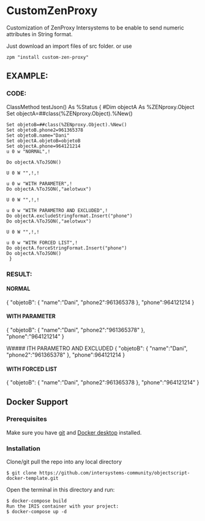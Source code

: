 # CustomZenProxy
Customization of ZenProxy Intersystems to be enable to send numeric attributes in String format.

Just download an import files of src folder.
or use
```
zpm "install custom-zen-proxy"
```
## EXAMPLE:
### CODE:
ClassMethod testJson() As %Status
{
	#Dim objectA As %ZENproxy.Object
	Set objectA=##class(%ZENproxy.Object).%New()
	
	Set objetoB=##class(%ZENproxy.Object).%New()
	Set objetoB.phone2=961365378
	Set objetoB.name="Dani"
	Set objectA.objetoB=objetoB
	Set objectA.phone=964121214
	u 0 w "NORMAL",!
	
	Do objectA.%ToJSON()
	
	U 0 W "",!,!
	
	u 0 w "WITH PARAMETER",!
	Do objectA.%ToJSON(,"aelotwux")
	
	U 0 W "",!,!
	
	u 0 w "WITH PARAMETRO AND EXCLUDED",!
	Do objectA.excludeStringformat.Insert("phone")
	Do objectA.%ToJSON(,"aelotwux")
	
	U 0 W "",!,!
	
	u 0 w "WITH FORCED LIST",!
	Do objectA.forceStringFormat.Insert("phone")
	Do objectA.%ToJSON()
     }

### RESULT:

#### NORMAL
{
        "objetoB": {
                "name":"Dani",
                "phone2":961365378
        },
        "phone":964121214
}
 
#### WITH PARAMETER
{
        "objetoB": {
                "name":"Dani",
                "phone2":"961365378"
        },
        "phone":"964121214"
}
 
W#### ITH PARAMETRO AND EXCLUDED
{
        "objetoB": {
                "name":"Dani",
                "phone2":"961365378"
        },
        "phone":964121214
   }
 
#### WITH FORCED LIST
{
        "objetoB": {
                "name":"Dani",
                "phone2":961365378
        },
        "phone":"964121214"
}

## Docker Support
### Prerequisites
Make sure you have [git](https://git-scm.com/book/en/v2/Getting-Started-Installing-Git) and [Docker desktop](https://www.docker.com/products/docker-desktop) installed.
### Installation
Clone/git pull the repo into any local directory
```
$ git clone https://github.com/intersystems-community/objectscript-docker-template.git
```
Open the terminal in this directory and run:
```
$ docker-compose build
Run the IRIS container with your project:
$ docker-compose up -d
```
​
